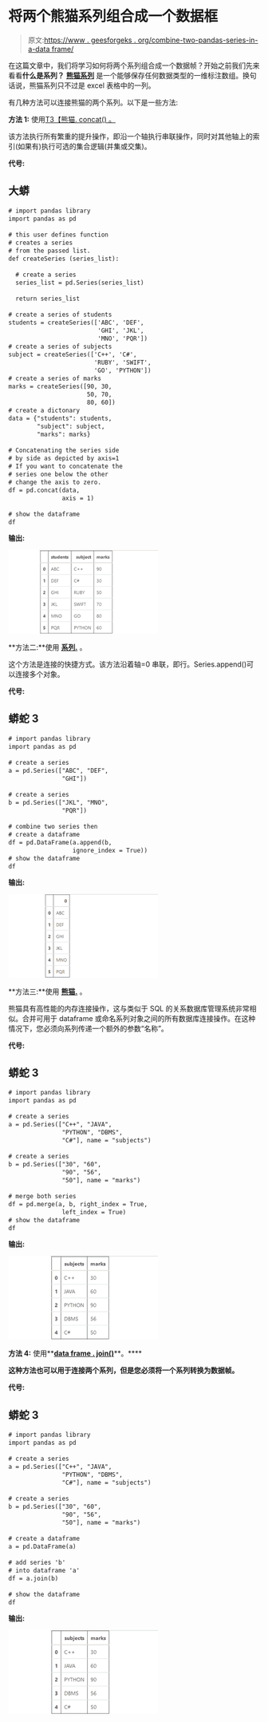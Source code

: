 # 将两个熊猫系列组合成一个数据框

> 原文:[https://www . geesforgeks . org/combine-two-pandas-series-in-a-data frame/](https://www.geeksforgeeks.org/combine-two-pandas-series-into-a-dataframe/)

在这篇文章中，我们将学习如何将两个系列组合成一个数据帧？开始之前我们先来看看**什么是系列？**
[**熊猫系列**](https://www.geeksforgeeks.org/python-pandas-series/) 是一个能够保存任何数据类型的一维标注数组。换句话说，熊猫系列只不过是 excel 表格中的一列。

有几种方法可以连接熊猫的两个系列。以下是一些方法:

**方法 1:** 使用[T3【熊猫. concat() 。](https://www.geeksforgeeks.org/how-to-union-pandas-dataframes-using-concat/)

该方法执行所有繁重的提升操作，即沿一个轴执行串联操作，同时对其他轴上的索引(如果有)执行可选的集合逻辑(并集或交集)。

**代号:**

## 大蟒

```
# import pandas library
import pandas as pd

# this user defines function
# creates a series
# from the passed list.
def createSeries (series_list):

  # create a series
  series_list = pd.Series(series_list)

  return series_list

# create a series of students
students = createSeries(['ABC', 'DEF',
                         'GHI', 'JKL',
                         'MNO', 'PQR'])  
# create a series of subjects
subject = createSeries(['C++', 'C#', 
                        'RUBY', 'SWIFT',
                        'GO', 'PYTHON'])
# create a series of marks
marks = createSeries([90, 30, 
                      50, 70, 
                      80, 60])
# create a dictonary
data = {"students": students,
        "subject": subject,
        "marks": marks}

# Concatenating the series side
# by side as depicted by axis=1
# If you want to concatenate the 
# series one below the other
# change the axis to zero.
df = pd.concat(data,
               axis = 1)

# show the dataframe
df
```

**输出:**

![joined  three series using concat()](img/26fd91bb22e4a3ec286dad702d2101db.png)

**方法二:**使用 [**系列.**](https://www.geeksforgeeks.org/python-pandas-series-append/) 。

这个方法是连接的快捷方式。该方法沿着轴=0 串联，即行。Series.append()可以连接多个对象。

**代号:**

## 蟒蛇 3

```
# import pandas library
import pandas as pd

# create a series
a = pd.Series(["ABC", "DEF", 
               "GHI"])

# create a series
b = pd.Series(["JKL", "MNO", 
               "PQR"])

# combine two series then
# create a dataframe
df = pd.DataFrame(a.append(b, 
                  ignore_index = True))
# show the dataframe
df
```

**输出:**

![join two series row wise using append method](img/211e39ee72238567636653f0eae0d801.png)

**方法三:**使用 [**熊猫.**](https://www.geeksforgeeks.org/python-pandas-merging-joining-and-concatenating/) 。

熊猫具有高性能的内存连接操作，这与类似于 SQL 的关系数据库管理系统非常相似。合并可用于 dataframe 或命名系列对象之间的所有数据库连接操作。在这种情况下，您必须向系列传递一个额外的参数“名称”。

**代号:**

## 蟒蛇 3

```
# import pandas library
import pandas as pd

# create a series
a = pd.Series(["C++", "JAVA", 
               "PYTHON", "DBMS",
               "C#"], name = "subjects")

# create a series
b = pd.Series(["30", "60", 
               "90", "56", 
               "50"], name = "marks")

# merge both series 
df = pd.merge(a, b, right_index = True,
               left_index = True)
# show the dataframe
df
```

**输出:**

![join two series using merge method](img/1e8c1087709ce0dab640eee4fcbb2f28.png)

**方法 4:** 使用**[**data frame . join()**](https://www.geeksforgeeks.org/python-merge-join-and-concatenate-dataframes-using-panda/)**。****

**这种方法也可以用于连接两个系列，但是您必须将一个系列转换为数据帧。**

****代号:****

## **蟒蛇 3**

```
# import pandas library
import pandas as pd

# create a series
a = pd.Series(["C++", "JAVA", 
               "PYTHON", "DBMS", 
               "C#"], name = "subjects")

# create a series
b = pd.Series(["30", "60", 
               "90", "56", 
               "50"], name = "marks")

# create a dataframe
a = pd.DataFrame(a)

# add series 'b' 
# into dataframe 'a'
df = a.join(b)

# show the dataframe
df
```

****输出:****

**![join two series using join method](img/3195840b97d7fb478f1494d2d84f9842.png)**